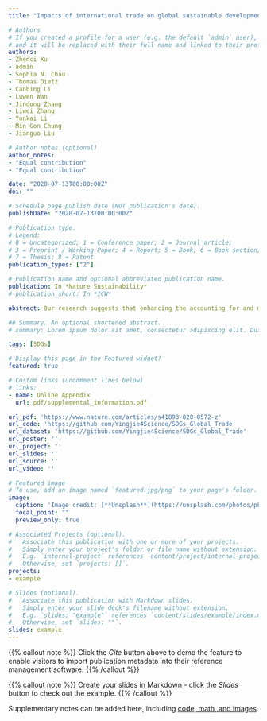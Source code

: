 ```yaml
---
title: "Impacts of international trade on global sustainable development"

# Authors
# If you created a profile for a user (e.g. the default `admin` user), write the username (folder name) here 
# and it will be replaced with their full name and linked to their profile.
authors:
- Zhenci Xu
- admin
- Sophia N. Chau
- Thomas Dietz
- Canbing Li
- Luwen Wan
- Jindong Zhang
- Liwei Zhang
- Yunkai Li
- Min Gon Chung
- Jianguo Liu

# Author notes (optional)
author_notes:
- "Equal contribution"
- "Equal contribution"

date: "2020-07-13T00:00:00Z"
doi: ""

# Schedule page publish date (NOT publication's date).
publishDate: "2020-07-13T00:00:00Z"

# Publication type.
# Legend: 
# 0 = Uncategorized; 1 = Conference paper; 2 = Journal article;
# 3 = Preprint / Working Paper; 4 = Report; 5 = Book; 6 = Book section;
# 7 = Thesis; 8 = Patent
publication_types: ["2"]

# Publication name and optional abbreviated publication name.
publication: In *Nature Sustainability*
# publication_short: In *ICW*

abstract: Our research suggests that enhancing the accounting for and management of virtual resources embedded in trade is essential for achieving and balancing sustainable development for all.

## Summary. An optional shortened abstract.
# summary: Lorem ipsum dolor sit amet, consectetur adipiscing elit. Duis posuere tellus ac convallis placerat. Proin tincidunt magna sed ex sollicitudin condimentum.

tags: [SDGs]

# Display this page in the Featured widget?
featured: true

# Custom links (uncomment lines below)
# links:
- name: Online Appendix
  url: pdf/supplemental_information.pdf

url_pdf: 'https://www.nature.com/articles/s41893-020-0572-z'
url_code: 'https://github.com/Yingjie4Science/SDGs_Global_Trade'
url_dataset: 'https://github.com/Yingjie4Science/SDGs_Global_Trade'
url_poster: ''
url_project: ''
url_slides: ''
url_source: ''
url_video: ''

# Featured image
# To use, add an image named `featured.jpg/png` to your page's folder. 
image:
  caption: 'Image credit: [**Unsplash**](https://unsplash.com/photos/pLCdAaMFLTE)'
  focal_point: ""
  preview_only: true

# Associated Projects (optional).
#   Associate this publication with one or more of your projects.
#   Simply enter your project's folder or file name without extension.
#   E.g. `internal-project` references `content/project/internal-project/index.md`.
#   Otherwise, set `projects: []`.
projects:
- example

# Slides (optional).
#   Associate this publication with Markdown slides.
#   Simply enter your slide deck's filename without extension.
#   E.g. `slides: "example"` references `content/slides/example/index.md`.
#   Otherwise, set `slides: ""`.
slides: example
---
```


{{% callout note %}}
Click the *Cite* button above to demo the feature to enable visitors to import publication metadata into their reference management software.
{{% /callout %}}

{{% callout note %}}
Create your slides in Markdown - click the *Slides* button to check out the example.
{{% /callout %}}

Supplementary notes can be added here, including [code, math, and images](https://wowchemy.com/docs/writing-markdown-latex/).
